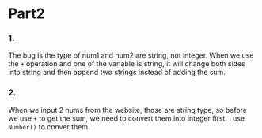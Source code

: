 # Part2
### 1.
The bug is the type of num1 and num2 are string, not integer. When we use the `+` operation and one of the variable is string, it will change both sides into string and then append two strings instead of adding the sum. 
### 2.
When we input 2 nums from the website, those are string type, so before we use `+` to get the sum, we need to convert them into integer first. I use `Number()` to conver them. 